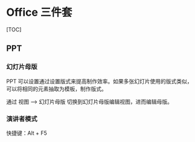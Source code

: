 # Office 三件套

[TOC]

## PPT

### 幻灯片母版

PPT 可以设置通过设置版式来提高制作效率。如果多张幻灯片使用的版式类似，可以将相同的元素抽取为模板，制作版式。

通过 视图 —> 幻灯片母版 切换到幻灯片母版编辑视图，进而编辑母版。

### 演讲者模式

快捷键：Alt + F5